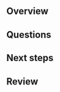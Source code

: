 ## Overview

<!--
One to two sentence description of the issue you are encountering or trying to solve.

Link to related issue. Type `closes #RELATED_ISSUE_NUMBER` to establish a link.
-->

## Questions

<!-- If relevant, write a list of questions that you would like to discuss related to the changes that you have made. -->

## Next steps

<!-- If incomplete, create a task list of items that are still being worked on within the Pull Request. -->

## Review

<!-- If complete, or ready for :eyes:, use @mentions for quick questions, specific feedback, and progress updates. -->
